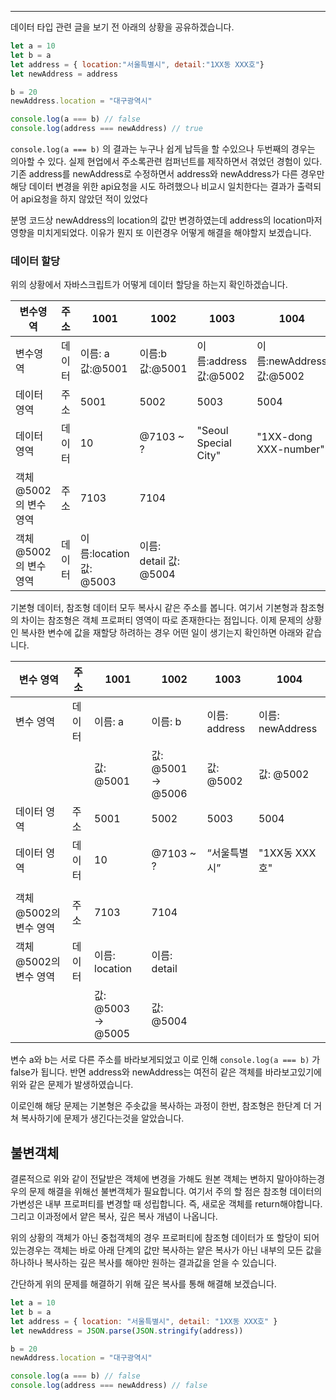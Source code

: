 ---

데이터 타입 관련 글을 보기 전 아래의 상황을 공유하겠습니다.

```jsx
let a = 10
let b = a
let address = { location:"서울특별시", detail:"1XX동 XXX호"}
let newAddress = address

b = 20
newAddress.location = "대구광역시"

console.log(a === b) // false
console.log(address === newAddress) // true
```

`console.log(a === b)` 의 결과는 누구나 쉽게 납득을 할 수있으나 두번째의 경우는 의아할 수 있다. 실제 현업에서 주소록관련 컴퍼넌트를 제작하면서 겪었던 경험이 있다. 기존 address를 newAddress로 수정하면서 address와 newAddress가 다른 경우만 해당 데이터 변경을 위한 api요청을 시도 하려했으나 비교시 일치한다는 결과가 출력되어 api요청을 하지 않았던 적이 있었다

분명 코드상 newAddress의 location의 값만 변경하였는데 address의 location마저 영향을 미치게되었다. 이유가 뭔지 또 이런경우 어떻게 해결을 해야할지 보겠습니다.

### 데이터 할당

위의 상황에서 자바스크립트가 어떻게 데이터 할당을 하는지 확인하겠습니다.

| 변수영역 | 주소 | 1001 | 1002 | 1003 | 1004 |
| --- | --- | --- | --- | --- | --- |
| 변수영역 | 데이터 | 이름: a 값:@5001 | 이름:b 값:@5001 | 이름:address 값:@5002 | 이름:newAddress 값:@5002 |
| 데이터 영역 | 주소 | 5001 | 5002 | 5003 | 5004 |
| 데이터 영역 | 데이터 | 10 | @7103 ~ ? | "Seoul Special City" | "1XX-dong XXX-number" |
| 객체 @5002의 변수영역 | 주소 | 7103 | 7104 |  |  |
| 객체 @5002의 변수영역 | 데이터 | 이름:location 값: @5003 | 이름: detail 값: @5004 |  |  |

기본형 데이터, 참조형 데이터 모두 복사시 같은 주소를 봅니다. 여기서 기본형과 참조형의 차이는 참조형은 객체 프로퍼티 영역이 따로 존재한다는 점입니다. 이제 문제의 상황인 복사한 변수에 값을 재할당 하려하는 경우 어떤 일이 생기는지 확인하면 아래와 같습니다.

| 변수 영역              | 주소  | 1001       | 1002              | 1003            | 1004                 |
|-----------------------|-------|------------|-------------------|-----------------|----------------------|
| 변수 영역              | 데이터| 이름: a    | 이름: b           | 이름: address   | 이름: newAddress     |
|                       |       | 값: @5001  | 값: @5001 → @5006 | 값: @5002       | 값: @5002            |
| 데이터 영역            | 주소  | 5001       | 5002              | 5003            | 5004                 |
| 데이터 영역            | 데이터| 10         | @7103 ~ ?         | “서울특별시”    | "1XX동 XXX호"        |
|                       |       |            |                   |                 |                      |
| 객체 @5002의 변수 영역| 주소  | 7103       | 7104              |                 |                      |
| 객체 @5002의 변수 영역| 데이터| 이름: location | 이름: detail   |                 |                      |
|                       |       | 값: @5003 → @5005 | 값: @5004    |                 |                      |


변수 a와 b는 서로 다른 주소를 바라보게되었고 이로 인해 `console.log(a === b)` 가 false가 됩니다. 반면 address와 newAddress는 여전히 같은 객체를 바라보고있기에 위와 같은 문제가 발생하였습니다.

이로인해 해당 문제는 기본형은 주솟값을 복사하는 과정이 한번, 참조형은 한단계 더 거쳐 복사하기에 문제가 생긴다는것을 알았습니다.

## 불변객체

결론적으로 위와 같이 전달받은 객체에 변경을 가해도 원본 객체는 변하지 말아야하는경우의 문제 해결을 위해선 불변객체가 필요합니다. 여기서 주의 할 점은 참조형 데이터의 가변성은 내부 프로퍼티를 변경할 때 성립합니다. 즉, 새로운 객체를 return해야합니다. 그리고 이과정에서 얕은 복사, 깊은 복사 개념이 나옵니다.

위의 상황의 객체가 아닌 중첩객체의 경우 프로퍼티에 참조형 데이터가 또 할당이 되어 있는경우는 객체는 바로 아래 단계의 값만 복사하는 얕은 복사가 아닌 내부의 모든 값을 하나하나 복사하는 깊은 복사를 해야만 원하는 결과값을 얻을 수 있습니다.

간단하게 위의 문제를 해결하기 위해 깊은 복사를 통해 해결해 보겠습니다.

```jsx
let a = 10
let b = a
let address = { location: "서울특별시", detail: "1XX동 XXX호" }
let newAddress = JSON.parse(JSON.stringify(address))

b = 20
newAddress.location = "대구광역시"

console.log(a === b) // false
console.log(address === newAddress) // false

```

